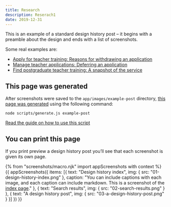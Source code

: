 ```yaml
---
title: Research
description: Reserach1
date: 2019-12-31
---
```


This is an example of a standard design history post – it begins with a preamble about the design and ends with a list of screenshots.

Some real examples are:

* [Apply for teacher training: Reasons for withdrawing an application](https://bat-design-history.netlify.app/apply-for-teacher-training/reason-for-withdraw/)
* [Manage teacher applications: Deferring an application](https://bat-design-history.netlify.app/manage-teacher-training-applications/deferring-applications-to-the-next-cycle/)
* [Find postgraduate teacher training: A snapshot of the service](https://bat-design-history.netlify.app/find-teacher-training/find-december-2019/)

## This page was generated

After screenshots were saved to the `app/images/example-post` directory, [this page was generated](https://github.com/DFE-Digital/govuk-design-history/pull/11/commits/473f5aca5d978a3d18ac188b98c6c8ef6c000713) using the following command:

```
node scripts/generate.js example-post
```

[Read the guide on how to use this script](/generate-a-page-of-screenshots/#generate-a-page-of-screenshots-from-a-folder-of-images)

## You can print this page

If you print preview a design history post you’ll see that each screenshot is given its own page.

{% from "screenshots/macro.njk" import appScreenshots with context %}
{{ appScreenshots({
  items: [{
      text: "Design history index",
      img: { src: "01-design-history-index.png" },
      caption: "You can include captions with each image, and each caption can include markdown. This is a screenshot of the [index page](/)."
    }, {
      text: "Search results",
      img: { src: "02-search-results.png" }
    }, {
      text: "A design history post",
      img: { src: "03-a-design-history-post.png" }
    }]
}) }}
